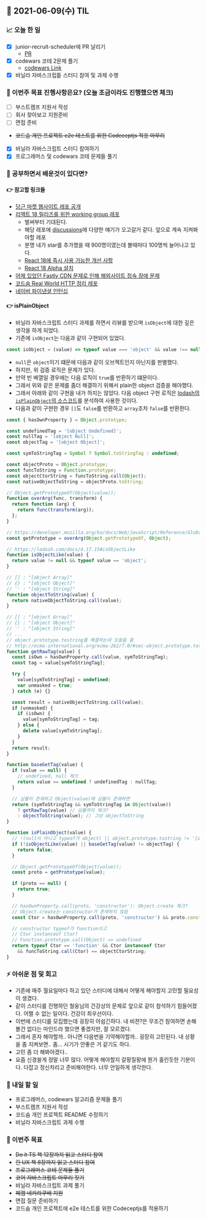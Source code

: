 ## 📆 2021-06-09(수) TIL

### 📈 오늘 한 일
- [x] junior-recruit-scheduler에 PR 날리기
  - [PR](https://github.com/jojoldu/junior-recruit-scheduler/pull/371)
- [x] codewars 코테 2문제 풀기
  - [codewars Link](https://github.com/saseungmin/daily_coding_dojo/tree/master/codewars)
- [x] 바닐라 자바스크립틑 스터디 참여 및 과제 수행

### 🦄 이번주 목표 진행사항은요? (오늘 조금이라도 진행했으면 체크)
- [ ] 부스트캠프 지원서 작성
- [ ] 회사 찾아보고 지원준비
- [ ] 면접 준비
- ~~코드숨 개인 프로젝트 e2e 테스트를 위한 Codeceptjs 적용 마무리~~
- [x] 바닐라 자바스크립트 스터디 참여하기
- [x] 프로그래머스 및 codewars 코테 문제들 풀기

### 🤔 공부하면서 배운것이 있다면?

#### 👉 참고할 링크들
- [당근 마켓 웹사이트 레포 공개](https://github.com/daangn/websites)
- [리액트 18 릴리즈를 위한 working group 레포](https://github.com/reactwg/react-18)
  - 벌써부터 기대된다.
  - 해당 레포에 [discussions](https://github.com/reactwg/react-18/discussions)에 다양한 얘기가 오고갈거 같다. 앞으로 계속 지켜봐야할 레포
  - 분명 내가 star를 추가했을 때 900명이였는데 볼때마다 100명씩 늘어나고 있다.
  - [React 18에 즉시 사용 가능한 개선 사항](https://github.com/reactwg/react-18/discussions/4)
  - [React 18 Alpha 설치](https://github.com/reactwg/react-18/discussions/9)
- [어제 있었던 Fastly CDN 문제로 인해 해외사이트 접속 장애 문제](https://www.bbc.com/news/technology-57413224)
- [코드숨 Real World HTTP 정리 레포](https://github.com/CodeSoom/study-real-world-http)
- [네이버 파이낸셜 인턴십](https://naverfincorp-career.com/nfin/job/detail/developer?annoId=20005945&classId=&jobId=&entTypeCd=&searchTxt=)

#### 👉 isPlainObject
- 바닐라 자바스크립트 스터디 과제를 하면서 리뷰를 받으며 `isObject`에 대한 깊은 생각을 하게 되었다.
- 기존에 `isObject`는 다음과 같이 구현되어 있었다.

```js
const isObject = (value) => typeof value === 'object' && value !== null; 
```

- `null`은 `object`이기 떄문에 다음과 같이 오브젝트인지 아닌지를 판별했다.
- 하지만, 위 검증 로직은 문제가 있다.
- 만약 빈 배열일 경우에는 다음 로직이 `true`를 반환하기 떄문이다.
- 그래서 위와 같은 문제를 좀더 해결하기 위해서 plain한 object 검증을 해야했다.
- 그래서 아래와 같이 구현을 내가 하지는 않았다. 다음 object 구현 로직은 [lodash의 `isPlainObject`의 소스코드](https://github.com/lodash/lodash/blob/4.17.15/lodash.js#L12036)를 분석하여 사용한 것이다.
- 다음과 같이 구현한 경우 `[]`도 `false`를 반환하고 `array`조차 `false`를 반환한다.

```js
const { hasOwnProperty } = Object.prototype;

const undefinedTag = '[object Undefined]';
const nullTag = '[object Null]';
const objectTag = '[object Object]';

const symToStringTag = Symbol ? Symbol.toStringTag : undefined;

const objectProto = Object.prototype;
const funcToString = Function.prototype;
const objectCtorString = funcToString.call(Object);
const nativeObjectToString = objectProto.toString;

// Object.getPrototypeOf(Object(value));
function overArg(func, transform) {
  return function (arg) {
    return func(transform(arg));
  };
}

// https://developer.mozilla.org/ko/docs/Web/JavaScript/Reference/Global_Objects/Object/getPrototypeOf
const getPrototype = overArg(Object.getPrototypeOf, Object);

// https://lodash.com/docs/4.17.15#isObjectLike
function isObjectLike(value) {
  return value != null && typeof value == 'object';
}

// [] : "[object Array]"
// {} : "[object Object]"
// '' : "[object String]"
function objectToString(value) {
  return nativeObjectToString.call(value);
}

// [] : "[object Array]"
// {} : "[object Object]"
// '' : "[object String]"
// ...
// object.prototype.tostring를 해결하는데 도움을 줌
// http://ecma-international.org/ecma-262/7.0/#sec-object.prototype.tostring
function getRawTag(value) {
  const isOwn = hasOwnProperty.call(value, symToStringTag);
  const tag = value[symToStringTag];

  try {
    value[symToStringTag] = undefined;
    var unmasked = true;
  } catch (e) {}

  const result = nativeObjectToString.call(value);
  if (unmasked) {
    if (isOwn) {
      value[symToStringTag] = tag;
    } else {
      delete value[symToStringTag];
    }
  }
  return result;
}

function baseGetTag(value) {
  if (value == null) {
    // undefined, null 체크
    return value == undefined ? undefinedTag : nullTag;
  }

  // 심볼이 존재하고 Object(value)에 심볼이 존재하면
  return (symToStringTag && symToStringTag in Object(value))
    ? getRawTag(value) // 심볼까지 체크?
    : objectToString(value); // 그냥 objectToString
}

function isPlainObject(value) {
  // !(null이 아니고 typeof가 object) || object.prototype.tostring != '[object Object]'
  if (!isObjectLike(value) || baseGetTag(value) != objectTag) {
    return false;
  }

  // Object.getPrototypeOf(Object(value));
  const proto = getPrototype(value);

  if (proto == null) {
    return true;
  }

  // hasOwnProperty.call(proto, 'constructor'): Object.create 체크?
  // Object.create는 constructor가 존재하지 않음
  const Ctor = hasOwnProperty.call(proto, 'constructor') && proto.constructor;

  // constructor typeof가 function이고
  // Ctor instanceof Ctor?
  // Function.prototype.call(Object) => undefined
  return typeof Ctor == 'function' && Ctor instanceof Ctor
    && funcToString.call(Ctor) == objectCtorString;
}
```

### ⚡ 아쉬운 점 및 회고
- 기존에 매주 월요일마다 하고 있던 스터디에 대해서 어떻게 해야할지 고민할 필요성이 생겼다.
- 같이 스터디를 진행하던 철웅님의 건강상의 문제로 앞으로 같이 참석하기 힘들어졌다. 어쩔 수 없는 일이다. 건강이 최우선이다.
- 이번에 스터디를 모집했는데 굉장히 아쉽긴하다. 내 비젼?은 무조건 참여하면 손해볼건 없다는 마인드라 했으면 좋겠지만, 잘 모르겠다.
- 그래서 혼자 해야할까.. 아니면 다음번을 기약해야할까.. 굉장히 고민된다. 내 상황을 좀 지켜보면.. 좀... 시기가 안좋은 거 같기도 하다.
- 고민 좀 더 해봐야겠다..
- 요즘 신경쓸게 정말 너무 많다. 어떻게 해야할지 갈팡질팡에 뭔가 홀린듯한 기분이다. 다잡고 정신차리고 준비해야한다. 너무 안일하게 생각한다.

### 🚀 내일 할 일
- 프로그래머스, codewars 알고리즘 문제들 풀기
- 부스트캠프 지원서 작성
- 코드숨 개인 프로젝트 README 수정하기
- 바닐라 자바스크립트 과제 수행

### 🎯 이번주 목표
- ~~Do it TS 책 12장까지 읽고 스터디 참여~~
- ~~린 UX 책 8장까지 읽고 스터디 참여~~
- ~~프로그래머스 코테 문제들 풀기~~
- ~~코어 자바스크립트 마무리 짓기~~
- 바닐라 자바스크립트 과제 풀기
- ~~페캠 네카라쿠배 지원~~
- 면접 질문 준비하기
- 코드숨 개인 프로젝트에 e2e 테스트를 위한 Codeceptjs를 적용하기
